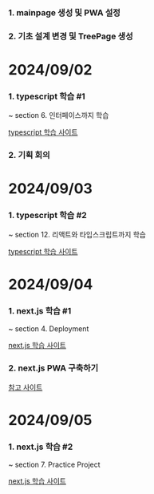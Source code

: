 ### 1. mainpage 생성 및 PWA 설정
### 2. 기초 설계 변경 및 TreePage 생성

# 2024/09/02
### 1. typescript 학습 #1
~ section 6. 인터페이스까지 학습

[typescript 학습 사이트](https://www.inflearn.com/user/courses?due=not_expired)

### 2. 기획 회의

# 2024/09/03
### 1. typescript 학습 #2
~ section 12. 리액트와 타입스크립트까지 학습

[typescript 학습 사이트](https://www.inflearn.com/user/courses?due=not_expired)

# 2024/09/04
### 1. next.js 학습 #1
~ section 4. Deployment

[next.js 학습 사이트](https://nomadcoders.co/nextjs-for-beginners/lobby?utm_source=free_course&utm_campaign=nextjs-for-beginners&utm_medium=site)

### 2. next.js PWA 구축하기

[참고 사이트](https://velog.io/@hyunjoong/Next.js-%ED%94%84%EB%A1%9C%EC%A0%9D%ED%8A%B8-PWA-%EA%B5%AC%EC%B6%95%ED%95%98%EA%B8%B0)

# 2024/09/05
### 1.  next.js 학습 #2
~ section 7. Practice Project

[next.js 학습 사이트](https://nomadcoders.co/nextjs-for-beginners/lobby?utm_source=free_course&utm_campaign=nextjs-for-beginners&utm_medium=site)
